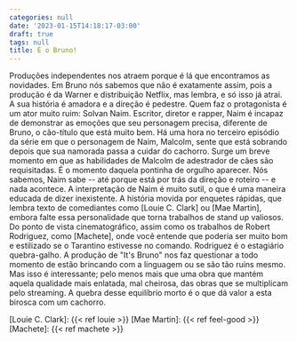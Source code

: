 ```yaml
---
categories: null
date: '2023-01-15T14:18:17-03:00'
draft: true
tags: null
title: É o Bruno!
---
```


Produções independentes nos atraem porque é lá que encontramos as novidades. Em Bruno nós sabemos que não é exatamente assim, pois a produção é da Warner e distribuição Netflix, mas lembra, e só isso já atrai. A sua história é amadora e a direção é pedestre. Quem faz o protagonista é um ator muito ruim: Solvan Naim. Escritor, diretor e rapper, Naim é incapaz de demonstrar as emoções que seu personagem precisa, diferente de Bruno, o cão-título que está muito bem. Há uma hora no terceiro episódio da série em que o personagem de Naim, Malcolm, sente que está sobrando depois que sua namorada passa a cuidar do cachorro. Surge um breve momento em que as habilidades de Malcolm de adestrador de cães são requisitadas. É o momento daquela pontinha de orgulho aparecer. Nós sabemos, Naim sabe -- até porque está por trás da direção e roteiro -- e nada acontece. A interpretação de Naim é muito sutil, o que é uma maneira educada de dizer inexistente. A história movida por enquetes rápidas, que lembra texto de comediantes como [Louie C. Clark] ou [Mae Martin], embora falte essa personalidade que torna trabalhos de stand up valiosos. Do ponto de vista cinematográfico, assim como os trabalhos de Robert Rodriguez, como [Machete], onde você entende que poderia ser muito bom e estilizado se o Tarantino estivesse no comando. Rodriguez é o estagiário quebra-galho. A produção de "It's Bruno" nos faz questionar a todo momento de estão brincando com a linguagem ou se são tão ruins mesmo. Mas isso é interessante; pelo menos mais que uma obra que mantém aquela qualidade mais enlatada, mal cheirosa, das obras que se multiplicam pelo streaming. A quebra desse equilíbrio morto é o que dá valor a esta birosca com um cachorro.

[Louie C. Clark]: {{< ref louie >}}
[Mae Martin]: {{< ref feel-good >}}
[Machete]: {{< ref machete >}}
